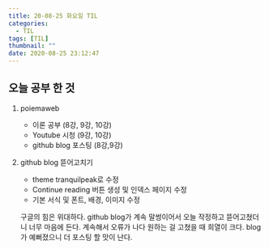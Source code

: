 ```yaml
---
title: 20-08-25 화요일 TIL
categories:
  - TIL
tags: [TIL]
thumbnail: ""
date: 2020-08-25 23:12:47
---
```


<!-- more -->

<!-- excerpt -->

## 오늘 공부 한 것

1. poiemaweb

   - 이론 공부 (8강, 9강, 10강)
   - Youtube 시청 (9강, 10강)
   - github blog 포스팅 (8강,9강)

2. github blog 뜯어고치기

   - theme tranquilpeak로 수정
   - Continue reading 버튼 생성 및 인덱스 페이지 수정
   - 기본 서식 및 폰트, 배경, 이미지 수정

   구글의 힘은 위대하다. github blog가 계속 말썽이어서 오늘 작정하고 뜯어고쳤더니 너무 마음에 든다.
   계속해서 오류가 나다 원하는 걸 고쳤을 때 희열이 크다. blog가 예뻐졌으니 더 포스팅 할 맛이 난다.
